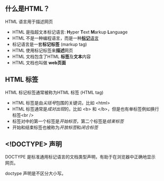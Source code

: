 ## 什么是HTML？

HTML 语言用于描述网页

- HTML 是指超文本标记语言: **H**yper **T**ext **M**arkup **L**anguage
- HTML 不是一种编程语言，而是一种[**标记**语言](https://baike.baidu.com/item/%E6%A0%87%E8%AE%B0%E8%AF%AD%E8%A8%80/5964436?fr=aladdin)
- 标记语言是一套**标记标签** (markup tag)
- HTML 使用标记标签来**描述**网页
- HTML 文档包含了HTML **标签**及**文本**内容
- HTML 文档也叫做 **web页面**

## HTML 标签

HTML 标记标签通常被称为HTML 标签 (HTML tag)

- HTML 标签是由*尖括号*包围的关键词，比如 &lt;html&gt;
- HTML 标签通常是*成对出现*的，比如 &lt;b&gt; 和 &lt;/b&gt;，但是也有单标签例如换行标签&lt;br /&gt;
- 标签对中的第一个标签是*开始标签*，第二个标签是*结束标签*
- 开始和结束标签也被称为*开放标签*和*闭合标签*

## <!DOCTYPE> 声明

DOCTYPE 是标准通用标记语言的文档类型声明，有助于在浏览器中正确地显示网页。

doctype 声明是不区分大小写。




